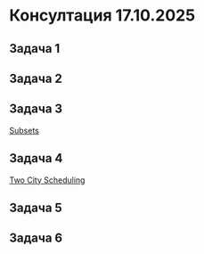 # Консултация 17.10.2025

## Задача 1

## Задача 2

## Задача 3

[Subsets](https://leetcode.com/problems/subsets/description/)

## Задача 4

[Two City Scheduling](https://leetcode.com/problems/two-city-scheduling/)

## Задача 5

## Задача 6
